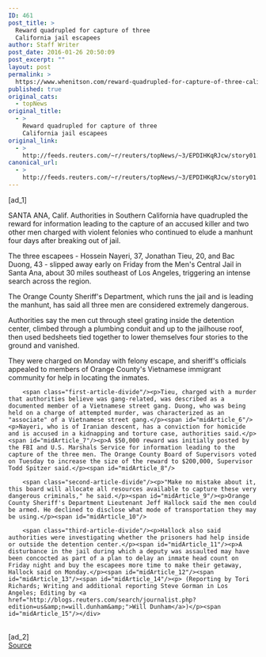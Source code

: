 ```yaml
---
ID: 461
post_title: >
  Reward quadrupled for capture of three
  California jail escapees
author: Staff Writer
post_date: 2016-01-26 20:50:09
post_excerpt: ""
layout: post
permalink: >
  https://www.whenitson.com/reward-quadrupled-for-capture-of-three-california-jail-escapees/
published: true
original_cats:
  - topNews
original_title:
  - >
    Reward quadrupled for capture of three
    California jail escapees
original_link:
  - >
    http://feeds.reuters.com/~r/reuters/topNews/~3/EPDIHKqRJcw/story01.htm
canonical_url:
  - >
    http://feeds.reuters.com/~r/reuters/topNews/~3/EPDIHKqRJcw/story01.htm
---
```

 [ad_1]
<br><div id="articleText">
<span id="midArticle_start"/>

<span id="midArticle_0"/><span class="focusParagraph" readability="5"><p><span class="articleLocation">SANTA ANA, Calif.</span> Authorities in Southern California have quadrupled the reward for information leading to the capture of an accused killer and two other men charged with violent felonies who continued to elude a manhunt four days after breaking out of jail.</p></span><span id="midArticle_1"/><p>The three escapees - Hossein Nayeri, 37, Jonathan Tieu, 20, and Bac Duong, 43 - slipped away early on Friday from the Men's Central Jail in Santa Ana, about 30 miles southeast of Los Angeles, triggering an intense search across the region.</p><span id="midArticle_2"/><p>The Orange County Sheriff's Department, which runs the jail and is leading the manhunt, has said all three men are considered extremely dangerous.</p><span id="midArticle_3"/><p>Authorities say the men cut through steel grating inside the detention center, climbed through a plumbing conduit and up to the jailhouse roof, then used bedsheets tied together to lower themselves four stories to the ground and vanished.</p><span id="midArticle_4"/><p>They were charged on Monday with felony escape, and sheriff's officials appealed to members of Orange County's Vietnamese immigrant community for help in locating the inmates.</p><span id="midArticle_5"/>
        
        <span class="first-article-divide"/><p>Tieu, charged with a murder that authorities believe was gang-related, was described as a documented member of a Vietnamese street gang. Duong, who was being held on a charge of attempted murder, was characterized as an "associate" of a Vietnamese street gang.</p><span id="midArticle_6"/><p>Nayeri, who is of Iranian descent, has a conviction for homicide and is accused in a kidnapping and torture case, authorities said.</p><span id="midArticle_7"/><p>A $50,000 reward was initially posted by the FBI and U.S. Marshals Service for information leading to the capture of the three men. The Orange County Board of Supervisors voted on Tuesday to increase the size of the reward to $200,000, Supervisor Todd Spitzer said.</p><span id="midArticle_8"/>
        
        <span class="second-article-divide"/><p>"Make no mistake about it, this board will allocate all resources available to capture these very dangerous criminals," he said.</p><span id="midArticle_9"/><p>Orange County Sheriff's Department Lieutenant Jeff Hallock said the men could be armed. He declined to disclose what mode of transportation they may be using.</p><span id="midArticle_10"/>
        
        <span class="third-article-divide"/><p>Hallock also said authorities were investigating whether the prisoners had help inside or outside the detention center.</p><span id="midArticle_11"/><p>A disturbance in the jail during which a deputy was assaulted may have been concocted as part of a plan to delay an inmate head count on Friday night and buy the escapees more time to make their getaway, Hallock said on Monday.</p><span id="midArticle_12"/><span id="midArticle_13"/><span id="midArticle_14"/><p> (Reporting by Tori Richards; Writing and additional reporting Steve Gorman in Los Angeles; Editing by <a href="http://blogs.reuters.com/search/journalist.php?edition=us&amp;n=will.dunham&amp;">Will Dunham</a>)</p><span id="midArticle_15"/></div>
<br>[ad_2]
<br><a href="http://feeds.reuters.com/~r/reuters/topNews/~3/EPDIHKqRJcw/story01.htm">Source </a>